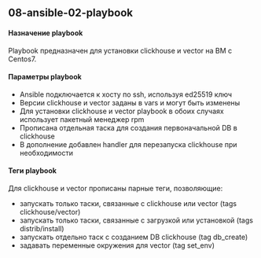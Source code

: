 ## 08-ansible-02-playbook

#### Назначение playbook
Playbook предназначен для установки clickhouse и vector на ВМ с Centos7.  

#### Параметры playbook
- Ansible подключается к хосту по ssh, используя ed25519 ключ
- Версии clickhouse и vector заданы в vars и могут быть изменены
- Для установки clickhouse и vector playbook в обоих случаях использует пакетный менеджер rpm
- Прописана отдельная таска для создания первоначальной DB в clickhouse
- В дополнение добавлен handler для перезапуска clickhouse при необходимости

#### Теги playbook
Для clickhouse и vector прописаны парные теги, позволяющие:
- запускать только таски, связанные с clickhouse или vector (tags clickhouse/vector)
- запускать только таски, связанные с загрузкой или установкой (tags distrib/install)
- запускать отдельно таск с созданием DB clickhouse (tag db_create)
- задавать переменные окружения для vector (tag set_env)

